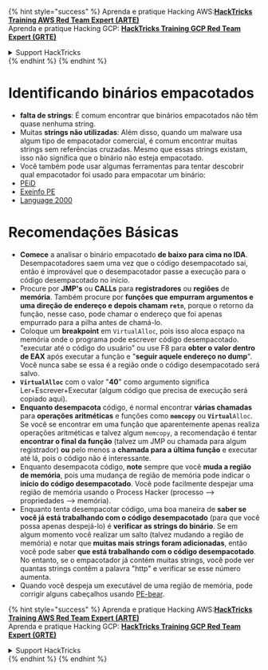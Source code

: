 {% hint style="success" %}
Aprenda e pratique Hacking AWS:<img src="/.gitbook/assets/arte.png" alt="" data-size="line">[**HackTricks Training AWS Red Team Expert (ARTE)**](https://training.hacktricks.xyz/courses/arte)<img src="/.gitbook/assets/arte.png" alt="" data-size="line">\
Aprenda e pratique Hacking GCP: <img src="/.gitbook/assets/grte.png" alt="" data-size="line">[**HackTricks Training GCP Red Team Expert (GRTE)**<img src="/.gitbook/assets/grte.png" alt="" data-size="line">](https://training.hacktricks.xyz/courses/grte)

<details>

<summary>Support HackTricks</summary>

* Confira os [**planos de assinatura**](https://github.com/sponsors/carlospolop)!
* **Junte-se ao** 💬 [**grupo do Discord**](https://discord.gg/hRep4RUj7f) ou ao [**grupo do telegram**](https://t.me/peass) ou **siga**-nos no **Twitter** 🐦 [**@hacktricks\_live**](https://twitter.com/hacktricks\_live)**.**
* **Compartilhe truques de hacking enviando PRs para os repositórios do** [**HackTricks**](https://github.com/carlospolop/hacktricks) e [**HackTricks Cloud**](https://github.com/carlospolop/hacktricks-cloud).

</details>
{% endhint %}
{% endhint %}


# Identificando binários empacotados

* **falta de strings**: É comum encontrar que binários empacotados não têm quase nenhuma string.
* Muitas **strings não utilizadas**: Além disso, quando um malware usa algum tipo de empacotador comercial, é comum encontrar muitas strings sem referências cruzadas. Mesmo que essas strings existam, isso não significa que o binário não esteja empacotado.
* Você também pode usar algumas ferramentas para tentar descobrir qual empacotador foi usado para empacotar um binário:
* [PEiD](http://www.softpedia.com/get/Programming/Packers-Crypters-Protectors/PEiD-updated.shtml)
* [Exeinfo PE](http://www.softpedia.com/get/Programming/Packers-Crypters-Protectors/ExEinfo-PE.shtml)
* [Language 2000](http://farrokhi.net/language/)

# Recomendações Básicas

* **Comece** a analisar o binário empacotado **de baixo para cima no IDA**. Desempacotadores saem uma vez que o código desempacotado sai, então é improvável que o desempacotador passe a execução para o código desempacotado no início.
* Procure por **JMP's** ou **CALLs** para **registradores** ou **regiões** de **memória**. Também procure por **funções que empurram argumentos e uma direção de endereço e depois chamam `retn`**, porque o retorno da função, nesse caso, pode chamar o endereço que foi apenas empurrado para a pilha antes de chamá-lo.
* Coloque um **breakpoint** em `VirtualAlloc`, pois isso aloca espaço na memória onde o programa pode escrever código desempacotado. "executar até o código do usuário" ou use F8 para **obter o valor dentro de EAX** após executar a função e "**seguir aquele endereço no dump**". Você nunca sabe se essa é a região onde o código desempacotado será salvo.
* **`VirtualAlloc`** com o valor "**40**" como argumento significa Ler+Escrever+Executar (algum código que precisa de execução será copiado aqui).
* **Enquanto desempacota** código, é normal encontrar **várias chamadas** para **operações aritméticas** e funções como **`memcopy`** ou **`Virtual`**`Alloc`. Se você se encontrar em uma função que aparentemente apenas realiza operações aritméticas e talvez algum `memcopy`, a recomendação é tentar **encontrar o final da função** (talvez um JMP ou chamada para algum registrador) **ou** pelo menos a **chamada para a última função** e executar até lá, pois o código não é interessante.
* Enquanto desempacota código, **note** sempre que você **muda a região de memória**, pois uma mudança de região de memória pode indicar o **início do código desempacotado**. Você pode facilmente despejar uma região de memória usando o Process Hacker (processo --> propriedades --> memória).
* Enquanto tenta desempacotar código, uma boa maneira de **saber se você já está trabalhando com o código desempacotado** (para que você possa apenas despejá-lo) é **verificar as strings do binário**. Se em algum momento você realizar um salto (talvez mudando a região de memória) e notar que **muitas mais strings foram adicionadas**, então você pode saber **que está trabalhando com o código desempacotado**.\
No entanto, se o empacotador já contém muitas strings, você pode ver quantas strings contêm a palavra "http" e verificar se esse número aumenta.
* Quando você despeja um executável de uma região de memória, pode corrigir alguns cabeçalhos usando [PE-bear](https://github.com/hasherezade/pe-bear-releases/releases).

{% hint style="success" %}
Aprenda e pratique Hacking AWS:<img src="/.gitbook/assets/arte.png" alt="" data-size="line">[**HackTricks Training AWS Red Team Expert (ARTE)**](https://training.hacktricks.xyz/courses/arte)<img src="/.gitbook/assets/arte.png" alt="" data-size="line">\
Aprenda e pratique Hacking GCP: <img src="/.gitbook/assets/grte.png" alt="" data-size="line">[**HackTricks Training GCP Red Team Expert (GRTE)**<img src="/.gitbook/assets/grte.png" alt="" data-size="line">](https://training.hacktricks.xyz/courses/grte)

<details>

<summary>Support HackTricks</summary>

* Confira os [**planos de assinatura**](https://github.com/sponsors/carlospolop)!
* **Junte-se ao** 💬 [**grupo do Discord**](https://discord.gg/hRep4RUj7f) ou ao [**grupo do telegram**](https://t.me/peass) ou **siga**-nos no **Twitter** 🐦 [**@hacktricks\_live**](https://twitter.com/hacktricks\_live)**.**
* **Compartilhe truques de hacking enviando PRs para os repositórios do** [**HackTricks**](https://github.com/carlospolop/hacktricks) e [**HackTricks Cloud**](https://github.com/carlospolop/hacktricks-cloud).

</details>
{% endhint %}
</details>
{% endhint %}
